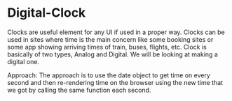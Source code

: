 # Digital-Clock
Clocks are useful element for any UI if used in a proper way. Clocks can be used in sites where time is the main concern like some booking sites or some app showing arriving times of train, buses, flights, etc. Clock is basically of two types, Analog and Digital. We will be looking at making a digital one.

Approach: The approach is to use the date object to get time on every second
and then re-rendering time on the browser using the new time that we got by calling the same function each second.

